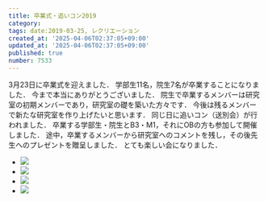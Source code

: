 ```yaml
---
title: 卒業式・追いコン2019
category:
tags: date:2019-03-25, レクリエーション
created_at: '2025-04-06T02:37:05+09:00'
updated_at: '2025-04-06T02:37:05+09:00'
published: true
number: 7533
---
```




3月23日に卒業式を迎えました．
学部生11名，院生7名が卒業することになりました．
今まで本当にありがとうございました．
院生で卒業するメンバーは研究室の初期メンバーであり，研究室の礎を築いた方々です．
今後は残るメンバーで新たな研究室を作り上げたいと思います．
同じ日に追いコン（送別会）が行われました．
卒業する学部生・院生とB3・M1，それにOBの方も参加して開催しました．
途中，卒業するメンバーから研究室へのコメントを残し，その後先生へのプレゼントを贈呈しました．
とても楽しい会になりました．

<div class="img-container">
    <ul class="slider">
        <li><img src="https://img.esa.io/uploads/production/attachments/13979/2025/04/06/148142/155f2d9e-7fd0-40ec-aafa-7043002d4eb8.webp" loading='lazy' /></li>
        <li><img src="https://img.esa.io/uploads/production/attachments/13979/2025/04/06/148142/1d0d344b-29a1-45c8-99d2-67fbb4014a99.webp" loading='lazy' /></li>
        <li><img src="https://img.esa.io/uploads/production/attachments/13979/2025/04/06/148142/f59bf29e-da81-49dc-9134-d6698e3e9c73.webp" loading='lazy' /></li>
        <li><img src="https://img.esa.io/uploads/production/attachments/13979/2025/04/06/148142/71ca33c1-13f2-40a6-82d0-74ac6a13e2d1.webp" loading='lazy' /></li>
    </ul>
</div>

